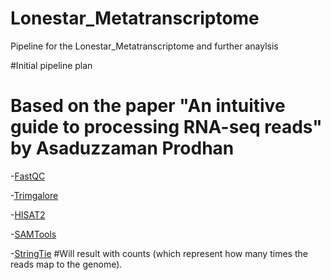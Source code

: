 # Lonestar_Metatranscriptome
Pipeline for the Lonestar_Metatranscriptome and further anaylsis

#Initial pipeline plan
# Based on the paper "An intuitive guide to processing RNA-seq reads" by Asaduzzaman Prodhan
-[FastQC](https://www.bioinformatics.babraham.ac.uk/projects/fastqc/) 

-[Trimgalore](https://github.com/FelixKrueger/TrimGalore)

-[HISAT2](https://daehwankimlab.github.io/hisat2/)

-[SAMTools](https://www.htslib.org/)

-[StringTie](https://github.com/gpertea/stringtie)
#Will result with counts (which represent how many times the reads map to the genome).

